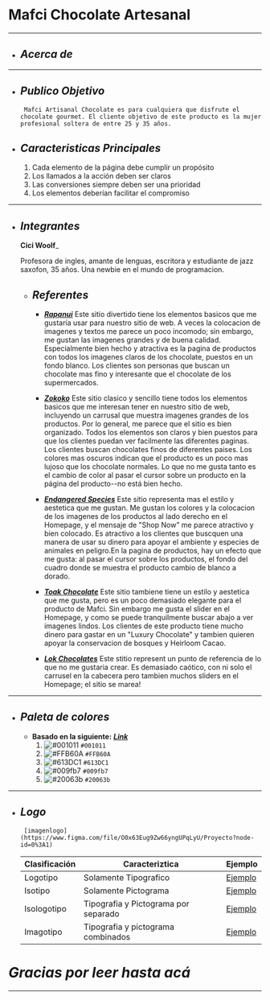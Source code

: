 # Mafci Chocolate Artesanal 
___

+ ## ___Acerca de___

___

+ ## ___Publico Objetivo___
       Mafci Artisanal Chocolate es para cualquiera que disfrute el chocolate gourmet. El cliente objetivo de este producto es la mujer profesional soltera de entre 25 y 35 años.      
        
+ ## ___Caracteristicas Principales___
  1. Cada elemento de la página debe cumplir un propósito
  2. Los llamados a la acción deben ser claros
  3. Las conversiones siempre deben ser una prioridad
  4. Los elementos deberían facilitar el compromiso
___

+ ## ___Integrantes___

    __Cici Woolf___
    
    Profesora de ingles, amante de lenguas, escritora y estudiante de jazz saxofon, 35 años. 
    Una newbie en el mundo de programacion.
    
  + ## ___Referentes___

    - [___Rapanui___](https://chocolatesrapanui.com.ar/) 
       Este sitio divertido tiene los elementos basicos que me gustaría usar para nuestro sitio de web. A veces la colocacion de imagenes y textos me parece un poco incomodo; sin embargo, me gustan las imagenes grandes y de buena calidad. Especialmente bien hecho y atractiva es la pagina de productos con todos los imagenes claros de los chocolate, puestos en un fondo blanco. Los clientes son personas que buscan un chocolate mas fino y interesante que el chocolate de los supermercados.
        
    - [___Zokoko___](http://www.zokoko.com/)
        Este sitio clasico y sencillo tiene todos los elementos basicos que me interesan tener en nuestro sitio de web, incluyendo un carrusal que muestra imagenes grandes de los productos. Por lo general, me parece que el sitio es bien organizado. Todos los elementos son claros y bien puestos para que los clientes puedan ver facilmente las diferentes paginas. Los clientes buscan chocolates finos de diferentes paises. Los colores mas oscuros indican que el producto es un poco mas lujoso que los chocolate normales. Lo que no me gusta tanto es el cambio de color al pasar el cursor sobre un producto en la página del producto--no está bien hecho.
      
    - [___Endangered Species___](https://www.chocolatebar.com/)
        Este sitio representa mas el estilo y aestetica que me gustan. Me gustan los colores y la colocacion de los imagenes de los productos al lado derecho en el Homepage, y el mensaje de "Shop Now" me parece atractivo y bien colocado. Es atractivo a los clientes que buscquen una manera de usar su dinero para apoyar el ambiente y especies de animales en peligro.En la pagina de productos, hay un efecto que me gusta: al pasar el cursor sobre los productos, el fondo del cuadro donde se muestra el producto cambio de blanco a dorado. 
        
    - [___Toak Chocolate___](https://toakchocolate.com/)
    Este sitio tambiene tiene un estilo y aestetica que me gusta, pero es un poco demasiado elegante para el producto de Mafci. Sin embargo me gusta el slider en el Homepage, y como se puede tranquilmente buscar abajo a ver imagenes lindos. Los clientes de este producto tiene mucho dinero para gastar en un "Luxury Chocolate" y tambien quieren apoyar la conservacion de bosques y Heirloom Cacao. 
        
    - [___Lok Chocolates___](https://lokfoods.com/)
         Este stitio represent un punto de referencia de lo que no me gustaria crear. Es demasiado caótico, con ni solo el carrusel en la cabecera pero tambien muchos sliders en el Homepage; el sitio se marea!
___     

+ ## ___Paleta de colores___
    - __Basado en la siguiente:__ [___Link___](https://coolors.co/001011-ffb60a-613dc1-009fb7-20063b)
        1. ![#001011](https://via.placeholder.com/15/001011/000000?text=+) `#001011`
        2. ![#FFB60A](https://via.placeholder.com/15/FFB60A/000000?text=+) `#FFB60A`
        3. ![#613DC1](https://via.placeholder.com/15/613DC1/000000?text=+) `#613DC1`
        4. ![#009fb7](https://via.placeholder.com/15/009fb7/000000?text=+) `#009fb7`
        5. ![#20063b](https://via.placeholder.com/15/20063b/000000?text=+) `#20063b`
___

+ ## ___Logo___
      
       [imagenlogo](https://www.figma.com/file/O0x63Eug9Zw66yngUPqLyU/Proyecto?node-id=0%3A1)

    | Clasificación | Caracteriztica | Ejemplo | 
    | ------------- | ------------- | ------------- |
    | Logotipo | Solamente Tipografico | [Ejemplo](https://logodownload.org/wp-content/uploads/2014/04/coca-cola-logo-1.png) |
    | Isotipo | Solamente Pictograma | [Ejemplo](https://i.pinimg.com/originals/1c/aa/03/1caa032c47f63d50902b9d34492e1303.jpg) |
    | Isologotipo | Tipografia y Pictograma por separado | [Ejemplo](https://upload.wikimedia.org/wikipedia/commons/thumb/2/26/Spotify_logo_with_text.svg/1200px-Spotify_logo_with_text.svg.png) |
    | Imagotipo | Tipografia y pictograma combinados | [Ejemplo](https://1000marcas.net/wp-content/uploads/2019/12/Burger-King-Logo.png) | 

# ***Gracias por leer hasta acá***
___
